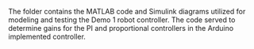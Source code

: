 The folder contains the MATLAB code and Simulink diagrams utilized for modeling and testing the Demo 1 robot controller. The code served to determine gains for the PI and proportional controllers in the Arduino implemented controller.
